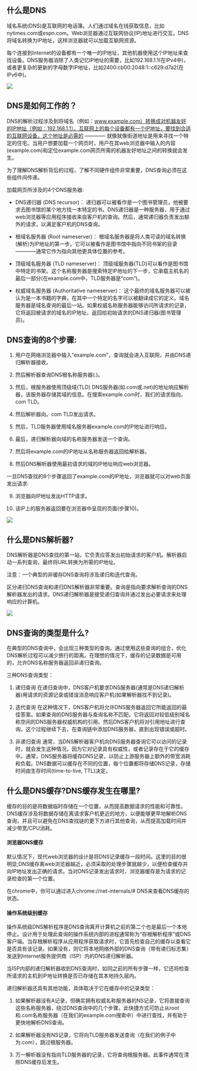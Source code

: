 ## 什么是DNS

域名系统(DNS)是互联网的电话簿。人们通过域名在线获取信息，比如nytimes.com或espn.com。Web浏览器通过互联网协议(IP)地址进行交互。DNS将域名转换为IP地址，这样浏览器就可以加载互联网资源。

每个连接到Internet的设备都有一个唯一的IP地址，其他机器使用这个IP地址来查找设备。DNS服务器消除了人类记忆IP地址的需要，比如192.168.1.1(在IPv4中)，或者更复杂的更新的字母数字IP地址，比如2400:cb00:2048:1::c629:d7a2(在IPv6中)。

![](./theinternet-dns.svg)

## DNS是如何工作的？

DNS的解析过程涉及到将域名（例如：www.example.com）转换成对机器友好的IP地址（例如：192.168.1.1）。互联网上的每个设备都有一个IP地址，要找到合适的互联网设备，这个地址是必需的 ———— 就像就像街道地址是用来寻找一个特定的住宅。当用户想要加载一个网页时，用户在其web浏览器中输入的内容(example.com)和定位example.com网页所需的机器友好地址之间的转换就会发生。

为了理解DNS解析背后的过程，了解不同硬件组件非常重要，DNS查询必须在这些组件间传递。

加载网页所涉及的4个DNS服务器:

* DNS递归器 (DNS recursor)：
递归器可以被看作是一个图书管理员，他被要求去图书馆的某个地方找一本特定的书。DNS递归器是一种服务器，用于通过web浏览器等应用程序接收来自客户机的查询。然后，通常递归器负责发出额外的请求，以满足客户机的DNS查询。

* 根域名服务器 (Root nameserver)：
根域名服务器是将人类可读的域名转换(解析)为IP地址的第一步。它可以被看作是图书馆中指向不同书架的目录————通常它作为指向其他更具体位置的参考。

* 顶级域名服务器 (TLD nameserver)：
顶级域服务器(TLD)可以看作是图书馆中特定的书架。这个名称服务器是搜索特定IP地址的下一步，它承载主机名的最后一部分(在example.com中，TLD服务器是“com”)。

* 权威域名服务器 (Authoritative nameserver)：
这个最终的域名服务器可以被认为是一本书籍的字典，在其中一个特定的名字可以被翻译成它的定义。域名服务器是域名查询的最后一站。如果权威名称服务器能够访问所请求的记录，它将返回被请求的域名的IP地址，返回给初始请求的DNS递归器(图书管理员)。

## DNS查询的8个步骤:

1. 用户在网络浏览器中输入“example.com”，查询就会进入互联网，并由DNS递归解析器接收。

2. 然后解析器查询DNS根名称服务器(.)。

3. 然后，根服务器使用顶级域(TLD) DNS服务器(如.com或.net)的地址响应解析器，该服务器存储其域的信息。在搜索example.com时，我们的请求指向。com TLD。

4. 然后解析器向。com TLD发出请求。

5. 然后，TLD服务器使用域名服务器example.com的IP地址进行响应。

6. 最后，递归解析器向域的名称服务器发送一个查询。

7. 然后将example.com的IP地址从名称服务器返回给解析器。

8. 然后DNS解析器使用最初请求的域的IP地址响应web浏览器。

一旦DNS查找的8个步骤返回了example.com的IP地址，浏览器就可以对web页面发出请求:

9. 浏览器向IP地址发出HTTP请求。

10. 该IP上的服务器返回要在浏览器中呈现的页面(步骤10)。

![](dns-lookup-diagram.png)

## 什么是DNS解析器?

DNS解析器是DNS查找的第一站，它负责应答发出初始请求的客户机。解析器启动一系列查询，最终将URL转换为所需的IP地址。

注意：一个典型的非缓存DNS查询将涉及递归和迭代查询。

区分递归DNS查询和递归DNS解析器非常重要。查询是指向要求解析查询的DNS解析器发出的请求。DNS递归解析器是接受递归查询并通过发出必要请求来处理响应的计算机。

![](dns-recursive-query.png)

## DNS查询的类型是什么?

在典型的DNS查询中，会出现三种类型的查询。通过使用这些查询的组合，优化DNS解析过程可以减少旅行的距离。在理想的情况下，缓存的记录数据是可用的，允许DNS名称服务器返回非递归查询。

三种DNS查询类型：

1. 递归查询
  在递归查询中，DNS客户机要求DNS服务器(通常是DNS递归解析器)用请求的资源记录或错误消息响应客户机(如果解析器找不到记录)。

2. 迭代查询
  在这种情况下，DNS客户机将允许DNS服务器返回它所能返回的最佳答案。如果查询的DNS服务器与查询名称不匹配，它将返回对较低级别域名称空间的DNS服务器权威机构的引用。然后DNS客户机将对引用地址进行查询。这个过程继续下去，在查询链中添加DNS服务器，直到出现错误或超时。

3. 非递归查询
  通常，当DNS解析器客户机向DNS服务器查询它可以访问的记录时，就会发生这种情况，因为它对记录具有权威性，或者记录存在于它的缓存中。通常，DNS服务器将缓存DNS记录，以防止上游服务器上额外的带宽消耗和负载。DNS数据可以缓存在不同的位置，每个位置都将存储DNS记录，存储时间由生存时间(time-to-live, TTL)决定。

## 什么是DNS缓存?DNS缓存发生在哪里?
缓存的目的是将数据临时存储在一个位置，从而提高数据请求的性能和可靠性。DNS缓存涉及将数据存储在离请求客户机更近的地方，以便能够更早地解析DNS查询，并且可以避免在DNS查找链的更下方进行其他查询，从而提高加载时间并减少带宽/CPU消耗。

#### 浏览器DNS缓存
默认情况下，现代web浏览器的设计是将DNS记录缓存一段时间。这里的目的很明显;DNS缓存离web浏览器越近，必须采取的处理步骤就越少，以便检查缓存并向IP地址发出正确的请求。当对DNS记录发出请求时，浏览器缓存是为请求的记录检查的第一个位置。

在chrome中，你可以通过进入chrome://net-internals/# DNS来查看DNS缓存的状态。

#### 操作系统级别缓存
操作系统级DNS解析程序是DNS查询离开计算机之前的第二个也是最后一个本地停止。设计用于处理此查询的操作系统内部的进程通常称为“存根解析程序”或DNS客户端。当存根解析程序从应用程序获取请求时，它首先检查自己的缓存以查看它是否具有该记录。如果没有，则它将本地网络外部的DNS查询（带有递归标志集）发送到Internet服务提供商（ISP）内的DNS递归解析器。

当ISP内部的递归解析器收到DNS查询时，如同之前的所有步骤一样，它还将检查所请求的主机到IP地址转换是否已存储在其本地持久层内。

递归解析器还具有其他功能，具体取决于它在缓存中的记录类型：

1. 如果解析器没有A记录，但确实拥有权威名称服务器的NS记录，它将直接查询这些名称服务器，绕过DNS查询中的几个步骤。此快捷方式可防止从root和.com名称服务器（在我们的example.com搜索中）中进行查找，并有助于更快地解析DNS查询。

2. 如果解析器没有NS记录，它将向TLD服务器发送查询（在我们的例子中为.com），跳过根服务器。

3. 万一解析器没有指向TLD服务器的记录，它将查询根服务器。此事件通常在清除DNS缓存后发生。
